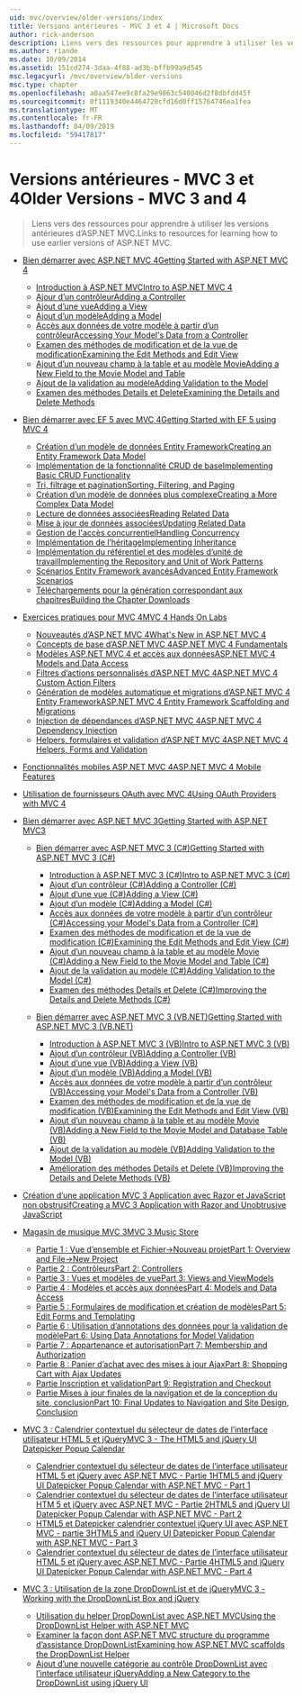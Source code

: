 ```yaml
---
uid: mvc/overview/older-versions/index
title: Versions antérieures - MVC 3 et 4 | Microsoft Docs
author: rick-anderson
description: Liens vers des ressources pour apprendre à utiliser les versions antérieures d’ASP.NET MVC.
ms.author: riande
ms.date: 10/09/2014
ms.assetid: 151cd274-3daa-4f88-ad3b-bffb99a9d545
msc.legacyurl: /mvc/overview/older-versions
msc.type: chapter
ms.openlocfilehash: a0aa547ee9c8fa29e9863c540046d2f8dbfdd45f
ms.sourcegitcommit: 0f1119340e4464720cfd16d0ff15764746ea1fea
ms.translationtype: MT
ms.contentlocale: fr-FR
ms.lasthandoff: 04/09/2019
ms.locfileid: "59417817"
---
```

# <a name="older-versions---mvc-3-and-4"></a><span data-ttu-id="8d0fc-103">Versions antérieures - MVC 3 et 4</span><span class="sxs-lookup"><span data-stu-id="8d0fc-103">Older Versions - MVC 3 and 4</span></span>

> <span data-ttu-id="8d0fc-104">Liens vers des ressources pour apprendre à utiliser les versions antérieures d’ASP.NET MVC.</span><span class="sxs-lookup"><span data-stu-id="8d0fc-104">Links to resources for learning how to use earlier versions of ASP.NET MVC.</span></span>


- [<span data-ttu-id="8d0fc-105">Bien démarrer avec ASP.NET MVC 4</span><span class="sxs-lookup"><span data-stu-id="8d0fc-105">Getting Started with ASP.NET MVC 4</span></span>](getting-started-with-aspnet-mvc4/index.md)

    - [<span data-ttu-id="8d0fc-106">Introduction à ASP.NET MVC</span><span class="sxs-lookup"><span data-stu-id="8d0fc-106">Intro to ASP.NET MVC 4</span></span>](getting-started-with-aspnet-mvc4/intro-to-aspnet-mvc-4.md)
    - [<span data-ttu-id="8d0fc-107">Ajour d’un contrôleur</span><span class="sxs-lookup"><span data-stu-id="8d0fc-107">Adding a Controller</span></span>](getting-started-with-aspnet-mvc4/adding-a-controller.md)
    - [<span data-ttu-id="8d0fc-108">Ajout d’une vue</span><span class="sxs-lookup"><span data-stu-id="8d0fc-108">Adding a View</span></span>](getting-started-with-aspnet-mvc4/adding-a-view.md)
    - [<span data-ttu-id="8d0fc-109">Ajout d’un modèle</span><span class="sxs-lookup"><span data-stu-id="8d0fc-109">Adding a Model</span></span>](getting-started-with-aspnet-mvc4/adding-a-model.md)
    - [<span data-ttu-id="8d0fc-110">Accès aux données de votre modèle à partir d’un contrôleur</span><span class="sxs-lookup"><span data-stu-id="8d0fc-110">Accessing Your Model's Data from a Controller</span></span>](getting-started-with-aspnet-mvc4/accessing-your-models-data-from-a-controller.md)
    - [<span data-ttu-id="8d0fc-111">Examen des méthodes de modification et de la vue de modification</span><span class="sxs-lookup"><span data-stu-id="8d0fc-111">Examining the Edit Methods and Edit View</span></span>](getting-started-with-aspnet-mvc4/examining-the-edit-methods-and-edit-view.md)
    - [<span data-ttu-id="8d0fc-112">Ajout d’un nouveau champ à la table et au modèle Movie</span><span class="sxs-lookup"><span data-stu-id="8d0fc-112">Adding a New Field to the Movie Model and Table</span></span>](getting-started-with-aspnet-mvc4/adding-a-new-field-to-the-movie-model-and-table.md)
    - [<span data-ttu-id="8d0fc-113">Ajout de la validation au modèle</span><span class="sxs-lookup"><span data-stu-id="8d0fc-113">Adding Validation to the Model</span></span>](getting-started-with-aspnet-mvc4/adding-validation-to-the-model.md)
    - [<span data-ttu-id="8d0fc-114">Examen des méthodes Details et Delete</span><span class="sxs-lookup"><span data-stu-id="8d0fc-114">Examining the Details and Delete Methods</span></span>](getting-started-with-aspnet-mvc4/examining-the-details-and-delete-methods.md)
- [<span data-ttu-id="8d0fc-115">Bien démarrer avec EF 5 avec MVC 4</span><span class="sxs-lookup"><span data-stu-id="8d0fc-115">Getting Started with EF 5 using MVC 4</span></span>](getting-started-with-ef-5-using-mvc-4/index.md)

    - [<span data-ttu-id="8d0fc-116">Création d’un modèle de données Entity Framework</span><span class="sxs-lookup"><span data-stu-id="8d0fc-116">Creating an Entity Framework Data Model</span></span>](getting-started-with-ef-5-using-mvc-4/creating-an-entity-framework-data-model-for-an-asp-net-mvc-application.md)
    - [<span data-ttu-id="8d0fc-117">Implémentation de la fonctionnalité CRUD de base</span><span class="sxs-lookup"><span data-stu-id="8d0fc-117">Implementing Basic CRUD Functionality</span></span>](getting-started-with-ef-5-using-mvc-4/implementing-basic-crud-functionality-with-the-entity-framework-in-asp-net-mvc-application.md)
    - [<span data-ttu-id="8d0fc-118">Tri, filtrage et pagination</span><span class="sxs-lookup"><span data-stu-id="8d0fc-118">Sorting, Filtering, and Paging</span></span>](getting-started-with-ef-5-using-mvc-4/sorting-filtering-and-paging-with-the-entity-framework-in-an-asp-net-mvc-application.md)
    - [<span data-ttu-id="8d0fc-119">Création d’un modèle de données plus complexe</span><span class="sxs-lookup"><span data-stu-id="8d0fc-119">Creating a More Complex Data Model</span></span>](getting-started-with-ef-5-using-mvc-4/creating-a-more-complex-data-model-for-an-asp-net-mvc-application.md)
    - [<span data-ttu-id="8d0fc-120">Lecture de données associées</span><span class="sxs-lookup"><span data-stu-id="8d0fc-120">Reading Related Data</span></span>](getting-started-with-ef-5-using-mvc-4/reading-related-data-with-the-entity-framework-in-an-asp-net-mvc-application.md)
    - [<span data-ttu-id="8d0fc-121">Mise à jour de données associées</span><span class="sxs-lookup"><span data-stu-id="8d0fc-121">Updating Related Data</span></span>](getting-started-with-ef-5-using-mvc-4/updating-related-data-with-the-entity-framework-in-an-asp-net-mvc-application.md)
    - [<span data-ttu-id="8d0fc-122">Gestion de l'accès concurrentiel</span><span class="sxs-lookup"><span data-stu-id="8d0fc-122">Handling Concurrency</span></span>](getting-started-with-ef-5-using-mvc-4/handling-concurrency-with-the-entity-framework-in-an-asp-net-mvc-application.md)
    - [<span data-ttu-id="8d0fc-123">Implémentation de l’héritage</span><span class="sxs-lookup"><span data-stu-id="8d0fc-123">Implementing Inheritance</span></span>](getting-started-with-ef-5-using-mvc-4/implementing-inheritance-with-the-entity-framework-in-an-asp-net-mvc-application.md)
    - [<span data-ttu-id="8d0fc-124">Implémentation du référentiel et des modèles d’unité de travail</span><span class="sxs-lookup"><span data-stu-id="8d0fc-124">Implementing the Repository and Unit of Work Patterns</span></span>](getting-started-with-ef-5-using-mvc-4/implementing-the-repository-and-unit-of-work-patterns-in-an-asp-net-mvc-application.md)
    - [<span data-ttu-id="8d0fc-125">Scénarios Entity Framework avancés</span><span class="sxs-lookup"><span data-stu-id="8d0fc-125">Advanced Entity Framework Scenarios</span></span>](getting-started-with-ef-5-using-mvc-4/advanced-entity-framework-scenarios-for-an-mvc-web-application.md)
    - [<span data-ttu-id="8d0fc-126">Téléchargements pour la génération correspondant aux chapitres</span><span class="sxs-lookup"><span data-stu-id="8d0fc-126">Building the Chapter Downloads</span></span>](getting-started-with-ef-5-using-mvc-4/building-the-ef5-mvc4-chapter-downloads.md)
- [<span data-ttu-id="8d0fc-127">Exercices pratiques pour MVC 4</span><span class="sxs-lookup"><span data-stu-id="8d0fc-127">MVC 4 Hands On Labs</span></span>](hands-on-labs/index.md)

    - [<span data-ttu-id="8d0fc-128">Nouveautés d’ASP.NET MVC 4</span><span class="sxs-lookup"><span data-stu-id="8d0fc-128">What's New in ASP.NET MVC 4</span></span>](hands-on-labs/whats-new-in-aspnet-mvc-4.md)
    - [<span data-ttu-id="8d0fc-129">Concepts de base d’ASP.NET MVC 4</span><span class="sxs-lookup"><span data-stu-id="8d0fc-129">ASP.NET MVC 4 Fundamentals</span></span>](hands-on-labs/aspnet-mvc-4-fundamentals.md)
    - [<span data-ttu-id="8d0fc-130">Modèles ASP.NET MVC 4 et accès aux données</span><span class="sxs-lookup"><span data-stu-id="8d0fc-130">ASP.NET MVC 4 Models and Data Access</span></span>](hands-on-labs/aspnet-mvc-4-models-and-data-access.md)
    - [<span data-ttu-id="8d0fc-131">Filtres d’actions personnalisés d’ASP.NET MVC 4</span><span class="sxs-lookup"><span data-stu-id="8d0fc-131">ASP.NET MVC 4 Custom Action Filters</span></span>](hands-on-labs/aspnet-mvc-4-custom-action-filters.md)
    - [<span data-ttu-id="8d0fc-132">Génération de modèles automatique et migrations d’ASP.NET MVC 4 Entity Framework</span><span class="sxs-lookup"><span data-stu-id="8d0fc-132">ASP.NET MVC 4 Entity Framework Scaffolding and Migrations</span></span>](hands-on-labs/aspnet-mvc-4-entity-framework-scaffolding-and-migrations.md)
    - [<span data-ttu-id="8d0fc-133">Injection de dépendances d’ASP.NET MVC 4</span><span class="sxs-lookup"><span data-stu-id="8d0fc-133">ASP.NET MVC 4 Dependency Injection</span></span>](hands-on-labs/aspnet-mvc-4-dependency-injection.md)
    - [<span data-ttu-id="8d0fc-134">Helpers, formulaires et validation d’ASP.NET MVC 4</span><span class="sxs-lookup"><span data-stu-id="8d0fc-134">ASP.NET MVC 4 Helpers, Forms and Validation</span></span>](hands-on-labs/aspnet-mvc-4-helpers-forms-and-validation.md)
- [<span data-ttu-id="8d0fc-135">Fonctionnalités mobiles ASP.NET MVC 4</span><span class="sxs-lookup"><span data-stu-id="8d0fc-135">ASP.NET MVC 4 Mobile Features</span></span>](aspnet-mvc-4-mobile-features.md)
- [<span data-ttu-id="8d0fc-136">Utilisation de fournisseurs OAuth avec MVC 4</span><span class="sxs-lookup"><span data-stu-id="8d0fc-136">Using OAuth Providers with MVC 4</span></span>](using-oauth-providers-with-mvc.md)
- [<span data-ttu-id="8d0fc-137">Bien démarrer avec ASP.NET MVC 3</span><span class="sxs-lookup"><span data-stu-id="8d0fc-137">Getting Started with ASP.NET MVC3</span></span>](getting-started-with-aspnet-mvc3/index.md)

    - [<span data-ttu-id="8d0fc-138">Bien démarrer avec ASP.NET MVC 3 (C#)</span><span class="sxs-lookup"><span data-stu-id="8d0fc-138">Getting Started with ASP.NET MVC 3 (C#)</span></span>](getting-started-with-aspnet-mvc3/cs/index.md)

        - [<span data-ttu-id="8d0fc-139">Introduction à ASP.NET MVC 3 (C#)</span><span class="sxs-lookup"><span data-stu-id="8d0fc-139">Intro to ASP.NET MVC 3 (C#)</span></span>](getting-started-with-aspnet-mvc3/cs/intro-to-aspnet-mvc-3.md)
        - [<span data-ttu-id="8d0fc-140">Ajout d’un contrôleur (C#)</span><span class="sxs-lookup"><span data-stu-id="8d0fc-140">Adding a Controller (C#)</span></span>](getting-started-with-aspnet-mvc3/cs/adding-a-controller.md)
        - [<span data-ttu-id="8d0fc-141">Ajout d’une vue (C#)</span><span class="sxs-lookup"><span data-stu-id="8d0fc-141">Adding a View (C#)</span></span>](getting-started-with-aspnet-mvc3/cs/adding-a-view.md)
        - [<span data-ttu-id="8d0fc-142">Ajout d’un modèle (C#)</span><span class="sxs-lookup"><span data-stu-id="8d0fc-142">Adding a Model (C#)</span></span>](getting-started-with-aspnet-mvc3/cs/adding-a-model.md)
        - [<span data-ttu-id="8d0fc-143">Accès aux données de votre modèle à partir d’un contrôleur (C#)</span><span class="sxs-lookup"><span data-stu-id="8d0fc-143">Accessing your Model's Data from a Controller (C#)</span></span>](getting-started-with-aspnet-mvc3/cs/accessing-your-models-data-from-a-controller.md)
        - [<span data-ttu-id="8d0fc-144">Examen des méthodes de modification et de la vue de modification (C#)</span><span class="sxs-lookup"><span data-stu-id="8d0fc-144">Examining the Edit Methods and Edit View (C#)</span></span>](getting-started-with-aspnet-mvc3/cs/examining-the-edit-methods-and-edit-view.md)
        - [<span data-ttu-id="8d0fc-145">Ajout d’un nouveau champ à la table et au modèle Movie (C#)</span><span class="sxs-lookup"><span data-stu-id="8d0fc-145">Adding a New Field to the Movie Model and Table (C#)</span></span>](getting-started-with-aspnet-mvc3/cs/adding-a-new-field.md)
        - [<span data-ttu-id="8d0fc-146">Ajout de la validation au modèle (C#)</span><span class="sxs-lookup"><span data-stu-id="8d0fc-146">Adding Validation to the Model (C#)</span></span>](getting-started-with-aspnet-mvc3/cs/adding-validation-to-the-model.md)
        - [<span data-ttu-id="8d0fc-147">Examen des méthodes Details et Delete (C#)</span><span class="sxs-lookup"><span data-stu-id="8d0fc-147">Improving the Details and Delete Methods (C#)</span></span>](getting-started-with-aspnet-mvc3/cs/improving-the-details-and-delete-methods.md)
    - [<span data-ttu-id="8d0fc-148">Bien démarrer avec ASP.NET MVC 3 (VB.NET)</span><span class="sxs-lookup"><span data-stu-id="8d0fc-148">Getting Started with ASP.NET MVC 3 (VB.NET)</span></span>](getting-started-with-aspnet-mvc3/vb/index.md)

        - [<span data-ttu-id="8d0fc-149">Introduction à ASP.NET MVC 3 (VB)</span><span class="sxs-lookup"><span data-stu-id="8d0fc-149">Intro to ASP.NET MVC 3 (VB)</span></span>](getting-started-with-aspnet-mvc3/vb/intro-to-aspnet-mvc-3.md)
        - [<span data-ttu-id="8d0fc-150">Ajout d’un contrôleur (VB)</span><span class="sxs-lookup"><span data-stu-id="8d0fc-150">Adding a Controller (VB)</span></span>](getting-started-with-aspnet-mvc3/vb/adding-a-controller.md)
        - [<span data-ttu-id="8d0fc-151">Ajout d’une vue (VB)</span><span class="sxs-lookup"><span data-stu-id="8d0fc-151">Adding a View (VB)</span></span>](getting-started-with-aspnet-mvc3/vb/adding-a-view.md)
        - [<span data-ttu-id="8d0fc-152">Ajout d’un modèle (VB)</span><span class="sxs-lookup"><span data-stu-id="8d0fc-152">Adding a Model (VB)</span></span>](getting-started-with-aspnet-mvc3/vb/adding-a-model.md)
        - [<span data-ttu-id="8d0fc-153">Accès aux données de votre modèle à partir d’un contrôleur (VB)</span><span class="sxs-lookup"><span data-stu-id="8d0fc-153">Accessing your Model's Data from a Controller (VB)</span></span>](getting-started-with-aspnet-mvc3/vb/accessing-your-models-data-from-a-controller.md)
        - [<span data-ttu-id="8d0fc-154">Examen des méthodes de modification et de la vue de modification (VB)</span><span class="sxs-lookup"><span data-stu-id="8d0fc-154">Examining the Edit Methods and Edit View (VB)</span></span>](getting-started-with-aspnet-mvc3/vb/examining-the-edit-methods-and-edit-view.md)
        - [<span data-ttu-id="8d0fc-155">Ajout d’un nouveau champ à la table et au modèle Movie (VB)</span><span class="sxs-lookup"><span data-stu-id="8d0fc-155">Adding a New Field to the Movie Model and Database Table (VB)</span></span>](getting-started-with-aspnet-mvc3/vb/adding-a-new-field.md)
        - [<span data-ttu-id="8d0fc-156">Ajout de la validation au modèle (VB)</span><span class="sxs-lookup"><span data-stu-id="8d0fc-156">Adding Validation to the Model (VB)</span></span>](getting-started-with-aspnet-mvc3/vb/adding-validation-to-the-model.md)
        - [<span data-ttu-id="8d0fc-157">Amélioration des méthodes Details et Delete (VB)</span><span class="sxs-lookup"><span data-stu-id="8d0fc-157">Improving the Details and Delete Methods (VB)</span></span>](getting-started-with-aspnet-mvc3/vb/improving-the-details-and-delete-methods.md)
- [<span data-ttu-id="8d0fc-158">Création d’une application MVC 3 Application avec Razor et JavaScript non obstrusif</span><span class="sxs-lookup"><span data-stu-id="8d0fc-158">Creating a MVC 3 Application with Razor and Unobtrusive JavaScript</span></span>](creating-a-mvc-3-application-with-razor-and-unobtrusive-javascript.md)
- [<span data-ttu-id="8d0fc-159">Magasin de musique MVC 3</span><span class="sxs-lookup"><span data-stu-id="8d0fc-159">MVC 3 Music Store</span></span>](mvc-music-store/index.md)

    - [<span data-ttu-id="8d0fc-160">Partie 1 : Vue d’ensemble et Fichier->Nouveau projet</span><span class="sxs-lookup"><span data-stu-id="8d0fc-160">Part 1: Overview and File->New Project</span></span>](mvc-music-store/mvc-music-store-part-1.md)
    - [<span data-ttu-id="8d0fc-161">Partie 2 : Contrôleurs</span><span class="sxs-lookup"><span data-stu-id="8d0fc-161">Part 2: Controllers</span></span>](mvc-music-store/mvc-music-store-part-2.md)
    - [<span data-ttu-id="8d0fc-162">Partie 3 : Vues et modèles de vue</span><span class="sxs-lookup"><span data-stu-id="8d0fc-162">Part 3: Views and ViewModels</span></span>](mvc-music-store/mvc-music-store-part-3.md)
    - [<span data-ttu-id="8d0fc-163">Partie 4 : Modèles et accès aux données</span><span class="sxs-lookup"><span data-stu-id="8d0fc-163">Part 4: Models and Data Access</span></span>](mvc-music-store/mvc-music-store-part-4.md)
    - [<span data-ttu-id="8d0fc-164">Partie 5 : Formulaires de modification et création de modèles</span><span class="sxs-lookup"><span data-stu-id="8d0fc-164">Part 5: Edit Forms and Templating</span></span>](mvc-music-store/mvc-music-store-part-5.md)
    - [<span data-ttu-id="8d0fc-165">Partie 6 : Utilisation d’annotations des données pour la validation de modèle</span><span class="sxs-lookup"><span data-stu-id="8d0fc-165">Part 6: Using Data Annotations for Model Validation</span></span>](mvc-music-store/mvc-music-store-part-6.md)
    - [<span data-ttu-id="8d0fc-166">Partie 7 : Appartenance et autorisation</span><span class="sxs-lookup"><span data-stu-id="8d0fc-166">Part 7: Membership and Authorization</span></span>](mvc-music-store/mvc-music-store-part-7.md)
    - [<span data-ttu-id="8d0fc-167">Partie 8 : Panier d’achat avec des mises à jour Ajax</span><span class="sxs-lookup"><span data-stu-id="8d0fc-167">Part 8: Shopping Cart with Ajax Updates</span></span>](mvc-music-store/mvc-music-store-part-8.md)
    - [<span data-ttu-id="8d0fc-168">Partie Inscription et validation</span><span class="sxs-lookup"><span data-stu-id="8d0fc-168">Part 9: Registration and Checkout</span></span>](mvc-music-store/mvc-music-store-part-9.md)
    - [<span data-ttu-id="8d0fc-169">Partie Mises à jour finales de la navigation et de la conception du site, conclusion</span><span class="sxs-lookup"><span data-stu-id="8d0fc-169">Part 10: Final Updates to Navigation and Site Design, Conclusion</span></span>](mvc-music-store/mvc-music-store-part-10.md)
- [<span data-ttu-id="8d0fc-170">MVC 3 : Calendrier contextuel du sélecteur de dates de l’interface utilisateur HTML 5 et jQuery</span><span class="sxs-lookup"><span data-stu-id="8d0fc-170">MVC 3 - The HTML5 and jQuery UI Datepicker Popup Calendar</span></span>](using-the-html5-and-jquery-ui-datepicker-popup-calendar-with-aspnet-mvc/index.md)

    - [<span data-ttu-id="8d0fc-171">Calendrier contextuel du sélecteur de dates de l’interface utilisateur HTML 5 et jQuery avec ASP.NET MVC - Partie 1</span><span class="sxs-lookup"><span data-stu-id="8d0fc-171">HTML5 and jQuery UI Datepicker Popup Calendar with ASP.NET MVC - Part 1</span></span>](using-the-html5-and-jquery-ui-datepicker-popup-calendar-with-aspnet-mvc/using-the-html5-and-jquery-ui-datepicker-popup-calendar-with-aspnet-mvc-part-1.md)
    - [<span data-ttu-id="8d0fc-172">Calendrier contextuel du sélecteur de dates de l’interface utilisateur HTM 5 et jQuery avec ASP.NET MVC - Partie 2</span><span class="sxs-lookup"><span data-stu-id="8d0fc-172">HTML5 and jQuery UI Datepicker Popup Calendar with ASP.NET MVC - Part 2</span></span>](using-the-html5-and-jquery-ui-datepicker-popup-calendar-with-aspnet-mvc/using-the-html5-and-jquery-ui-datepicker-popup-calendar-with-aspnet-mvc-part-2.md)
    - [<span data-ttu-id="8d0fc-173">HTML5 et Datepicker calendrier contextuel jQuery UI avec ASP.NET MVC - partie 3</span><span class="sxs-lookup"><span data-stu-id="8d0fc-173">HTML5 and jQuery UI Datepicker Popup Calendar with ASP.NET MVC - Part 3</span></span>](using-the-html5-and-jquery-ui-datepicker-popup-calendar-with-aspnet-mvc/using-the-html5-and-jquery-ui-datepicker-popup-calendar-with-aspnet-mvc-part-3.md)
    - [<span data-ttu-id="8d0fc-174">Calendrier contextuel du sélecteur de dates de l’interface utilisateur HTML 5 et jQuery avec ASP.NET MVC - Partie 4</span><span class="sxs-lookup"><span data-stu-id="8d0fc-174">HTML5 and jQuery UI Datepicker Popup Calendar with ASP.NET MVC - Part 4</span></span>](using-the-html5-and-jquery-ui-datepicker-popup-calendar-with-aspnet-mvc/using-the-html5-and-jquery-ui-datepicker-popup-calendar-with-aspnet-mvc-part-4.md)
- [<span data-ttu-id="8d0fc-175">MVC 3 : Utilisation de la zone DropDownList et de jQuery</span><span class="sxs-lookup"><span data-stu-id="8d0fc-175">MVC 3 - Working with the DropDownList Box and jQuery</span></span>](working-with-the-dropdownlist-box-and-jquery/index.md)

    - [<span data-ttu-id="8d0fc-176">Utilisation du helper DropDownList avec ASP.NET MVC</span><span class="sxs-lookup"><span data-stu-id="8d0fc-176">Using the DropDownList Helper with ASP.NET MVC</span></span>](working-with-the-dropdownlist-box-and-jquery/using-the-dropdownlist-helper-with-aspnet-mvc.md)
    - [<span data-ttu-id="8d0fc-177">Examiner la façon dont ASP.NET MVC structure du programme d’assistance DropDownList</span><span class="sxs-lookup"><span data-stu-id="8d0fc-177">Examining how ASP.NET MVC scaffolds the DropDownList Helper</span></span>](working-with-the-dropdownlist-box-and-jquery/examining-how-aspnet-mvc-scaffolds-the-dropdownlist-helper.md)
    - [<span data-ttu-id="8d0fc-178">Ajout d’une nouvelle catégorie au contrôle DropDownList avec l’interface utilisateur jQuery</span><span class="sxs-lookup"><span data-stu-id="8d0fc-178">Adding a New Category to the DropDownList using jQuery UI</span></span>](working-with-the-dropdownlist-box-and-jquery/adding-a-new-category-to-the-dropdownlist-using-jquery-ui.md)
